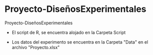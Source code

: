 # Proyecto-DiseñosExperimentales
 Proyecto-DiseñosExperimentales
 
* El script de R, se encuentra alojado en la Carpeta Script
 
 * Los datos del experimento se encuentra en la Carpeta "Data" en el archivo "Proyecto.xlsx"
